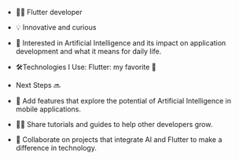- 👩‍💻 Flutter developer
- 💡 Innovative and curious
- 🤖 Interested in Artificial Intelligence and its impact on application development and what it means for daily life.
- 🛠️Technologies I Use:  Flutter: my favorite 💙

- Next Steps 🔜
-   🌱 Add features that explore the potential of Artificial Intelligence in mobile applications.
-   👩‍🏫 Share tutorials and guides to help other developers grow.
-   🤝 Collaborate on projects that integrate AI and Flutter to make a difference in technology.

